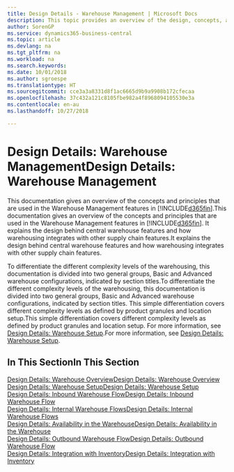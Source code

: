 ```yaml
---
title: Design Details - Warehouse Management | Microsoft Docs
description: This topic provides an overview of the design, concepts, and principles behind the Warehouse Management features in Business Central.
author: SorenGP
ms.service: dynamics365-business-central
ms.topic: article
ms.devlang: na
ms.tgt_pltfrm: na
ms.workload: na
ms.search.keywords: 
ms.date: 10/01/2018
ms.author: sgroespe
ms.translationtype: HT
ms.sourcegitcommit: cce3a3a8331d8f1ac6665d9b9a9908b172cfecaa
ms.openlocfilehash: 37c432a121c8105fbe982a4f8968094105530e3a
ms.contentlocale: en-au
ms.lasthandoff: 10/27/2018

---
```

# <a name="design-details-warehouse-management"></a><span data-ttu-id="51eb0-103">Design Details: Warehouse Management</span><span class="sxs-lookup"><span data-stu-id="51eb0-103">Design Details: Warehouse Management</span></span>
<span data-ttu-id="51eb0-104">This documentation gives an overview of the concepts and principles that are used in the Warehouse Management features in [!INCLUDE[d365fin](includes/d365fin_md.md)].</span><span class="sxs-lookup"><span data-stu-id="51eb0-104">This documentation gives an overview of the concepts and principles that are used in the Warehouse Management features in [!INCLUDE[d365fin](includes/d365fin_md.md)].</span></span> <span data-ttu-id="51eb0-105">It explains the design behind central warehouse features and how warehousing integrates with other supply chain features.</span><span class="sxs-lookup"><span data-stu-id="51eb0-105">It explains the design behind central warehouse features and how warehousing integrates with other supply chain features.</span></span>  

<span data-ttu-id="51eb0-106">To differentiate the different complexity levels of the warehousing, this documentation is divided into two general groups, Basic and Advanced warehouse configurations, indicated by section titles.</span><span class="sxs-lookup"><span data-stu-id="51eb0-106">To differentiate the different complexity levels of the warehousing, this documentation is divided into two general groups, Basic and Advanced warehouse configurations, indicated by section titles.</span></span> <span data-ttu-id="51eb0-107">This simple differentiation covers different complexity levels as defined by product granules and location setup.</span><span class="sxs-lookup"><span data-stu-id="51eb0-107">This simple differentiation covers different complexity levels as defined by product granules and location setup.</span></span> <span data-ttu-id="51eb0-108">For more information, see [Design Details: Warehouse Setup](design-details-warehouse-setup.md).</span><span class="sxs-lookup"><span data-stu-id="51eb0-108">For more information, see [Design Details: Warehouse Setup](design-details-warehouse-setup.md).</span></span>  

## <a name="in-this-section"></a><span data-ttu-id="51eb0-109">In This Section</span><span class="sxs-lookup"><span data-stu-id="51eb0-109">In This Section</span></span>  
[<span data-ttu-id="51eb0-110">Design Details: Warehouse Overview</span><span class="sxs-lookup"><span data-stu-id="51eb0-110">Design Details: Warehouse Overview</span></span>](design-details-warehouse-overview.md)  
[<span data-ttu-id="51eb0-111">Design Details: Warehouse Setup</span><span class="sxs-lookup"><span data-stu-id="51eb0-111">Design Details: Warehouse Setup</span></span>](design-details-warehouse-setup.md)  
[<span data-ttu-id="51eb0-112">Design Details: Inbound Warehouse Flow</span><span class="sxs-lookup"><span data-stu-id="51eb0-112">Design Details: Inbound Warehouse Flow</span></span>](design-details-inbound-warehouse-flow.md)  
[<span data-ttu-id="51eb0-113">Design Details: Internal Warehouse Flows</span><span class="sxs-lookup"><span data-stu-id="51eb0-113">Design Details: Internal Warehouse Flows</span></span>](design-details-internal-warehouse-flows.md)  
[<span data-ttu-id="51eb0-114">Design Details: Availability in the Warehouse</span><span class="sxs-lookup"><span data-stu-id="51eb0-114">Design Details: Availability in the Warehouse</span></span>](design-details-availability-in-the-warehouse.md)  
[<span data-ttu-id="51eb0-115">Design Details: Outbound Warehouse Flow</span><span class="sxs-lookup"><span data-stu-id="51eb0-115">Design Details: Outbound Warehouse Flow</span></span>](design-details-outbound-warehouse-flow.md)  
[<span data-ttu-id="51eb0-116">Design Details: Integration with Inventory</span><span class="sxs-lookup"><span data-stu-id="51eb0-116">Design Details: Integration with Inventory</span></span>](design-details-integration-with-inventory.md)

